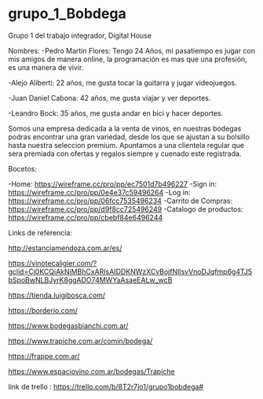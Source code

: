 # grupo_1_Bobdega
Grupo 1 del trabajo integrador, Digital House

Nombres:
-Pedro Martin Flores: Tengo 24 Años, mi pasatiempo es jugar con mis amigos de manera online, la programación es mas que una profesión, es una manera de vivir.

-Alejo Aliberti: 22 años, me gusta tocar la guitarra y jugar videojuegos.  

-Juan Daniel Cabona: 42 años, me gusta viajar y ver deportes.

-Leandro Bock: 35 años, me gusta andar en bici y hacer deportes.


Somos una empresa dedicada a la venta de vinos, en nuestras bodegas podras encontrar una gran variedad, desde los que se ajustan a su bolsillo hasta nuestra seleccion premium. Apuntamos a una clientela regular que sera premiada con ofertas y regalos siempre y cuenado este registrada.


Bocetos:  

-Home: https://wireframe.cc/pro/pp/ec7501d7b496227
-Sign in: https://wireframe.cc/pro/pp/0e4e37c59496264
-Log in: https://wireframe.cc/pro/pp/06fcc7535496234
-Carrito de Compras: https://wireframe.cc/pro/pp/d9f8cc725496249
-Catalogo de productos: https://wireframe.cc/pro/pp/cbebf84e6496244 


Links de referencia:

http://estanciamendoza.com.ar/es/

https://vinotecaligier.com/?gclid=Cj0KCQiAkNiMBhCxARIsAIDDKNWzXCvBojfNIlsvVnoDJqfmp6g4TJ5bSpoBwNLBJyrK8ggADO74MWYaAsaeEALw_wcB

https://tienda.luigibosca.com/

https://borderio.com/

https://www.bodegasbianchi.com.ar/

https://www.trapiche.com.ar/comin/bodega/

https://frappe.com.ar/

https://www.espaciovino.com.ar/bodegas/Trapiche


link de trello : https://trello.com/b/8T2r7jo1/grupo1bobdega#
